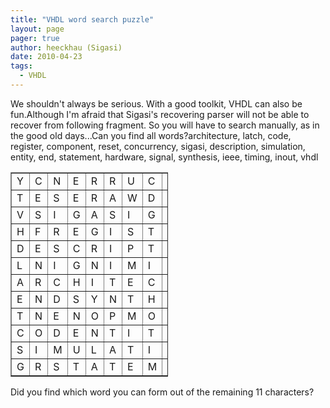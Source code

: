 ```yaml
---
title: "VHDL word search puzzle"
layout: page 
pager: true
author: heeckhau (Sigasi)
date: 2010-04-23
tags: 
  - VHDL
---
```

<div class="content">
We shouldn't always be serious. With a good toolkit, VHDL can also be fun.Although I'm afraid that Sigasi's recovering parser will not be able to recover from following fragment. So you will have to search manually, as in the good old days...Can you find all words?architecture, latch, code, register, component, reset, concurrency, sigasi, description, simulation, entity, end, statement, hardware, signal, synthesis, ieee, timing, inout, vhdl<div style="width: 50%;"><table border="1"><tr><td>Y</td><td>C</td><td>N</td><td>E</td><td>R</td><td>R</td><td>U</td><td>C</td><td>N</td><td>O</td><td>C</td><td>A</td></tr><tr><td>T</td><td>E</td><td>S</td><td>E</td><td>R</td><td>A</td><td>W</td><td>D</td><td>R</td><td>A</td><td>H</td><td>L</td></tr><tr><td>V</td><td>S</td><td>I</td><td>G</td><td>A</td><td>S</td><td>I</td><td>G</td><td>N</td><td>A</td><td>L</td><td>A</td></tr><tr><td>H</td><td>F</td><td>R</td><td>E</td><td>G</td><td>I</td><td>S</td><td>T</td><td>E</td><td>R</td><td>C</td><td>T</td></tr><tr><td>D</td><td>E</td><td>S</td><td>C</td><td>R</td><td>I</td><td>P</td><td>T</td><td>I</td><td>O</td><td>N</td><td>C</td></tr><tr><td>L</td><td>N</td><td>I</td><td>G</td><td>N</td><td>I</td><td>M</td><td>I</td><td>T</td><td>E</td><td>O</td><td>H</td></tr><tr><td>A</td><td>R</td><td>C</td><td>H</td><td>I</td><td>T</td><td>E</td><td>C</td><td>T</td><td>U</td><td>R</td><td>E</td></tr><tr><td>E</td><td>N</td><td>D</td><td>S</td><td>Y</td><td>N</td><td>T</td><td>H</td><td>E</td><td>S</td><td>I</td><td>S</td></tr><tr><td>T</td><td>N</td><td>E</td><td>N</td><td>O</td><td>P</td><td>M</td><td>O</td><td>C</td><td>T</td><td>N</td><td>I</td></tr><tr><td>C</td><td>O</td><td>D</td><td>E</td><td>N</td><td>T</td><td>I</td><td>T</td><td>Y</td><td>R</td><td>O</td><td>E</td></tr><tr><td>S</td><td>I</td><td>M</td><td>U</td><td>L</td><td>A</td><td>T</td><td>I</td><td>O</td><td>N</td><td>U</td><td>E</td></tr><tr><td>G</td><td>R</td><td>S</td><td>T</td><td>A</td><td>T</td><td>E</td><td>M</td><td>E</td><td>N</td><td>T</td><td>E</td></tr></table></div>Did you find which word you can form out of the remaining 11 characters?  </div>

